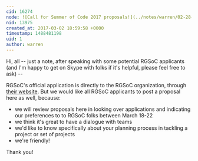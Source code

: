 ```yaml
---
cid: 16274
node: ![Call for Summer of Code 2017 proposals!](../notes/warren/02-28-2017/call-for-proposals)
nid: 13975
created_at: 2017-03-02 18:59:58 +0000
timestamp: 1488481198
uid: 1
author: warren
---
```


Hi, all -- just a note, after speaking with some potential RGSoC applicants (and I'm happy to get on Skype with folks if it's helpful, please feel free to ask) -- 

RGSoC's official application is directly to the RGSoC organization, through [their website](https://railsgirlssummerofcode.org/students/application/). But we would like all RGSoC applicants to post a proposal here as well, because:

* we will review proposals here in looking over applications and indicating our preferences to to RGSoC folks between March 18-22
* we think it's great to have a dialogue with teams
* we'd like to know specifically about your planning process in tackling a project or set of projects
* we're friendly!

Thank you!